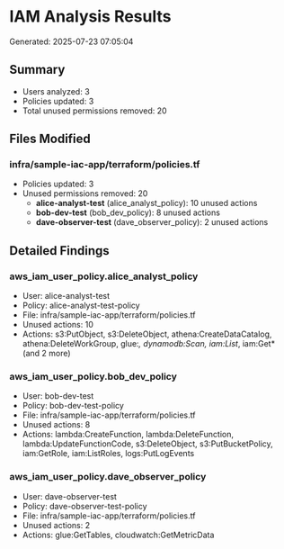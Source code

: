 # IAM Analysis Results

Generated: 2025-07-23 07:05:04

## Summary
- Users analyzed: 3
- Policies updated: 3
- Total unused permissions removed: 20

## Files Modified

### infra/sample-iac-app/terraform/policies.tf
- Policies updated: 3
- Unused permissions removed: 20
  - **alice-analyst-test** (alice_analyst_policy): 10 unused actions
  - **bob-dev-test** (bob_dev_policy): 8 unused actions
  - **dave-observer-test** (dave_observer_policy): 2 unused actions

## Detailed Findings

### aws_iam_user_policy.alice_analyst_policy
- User: alice-analyst-test
- Policy: alice-analyst-test-policy
- File: infra/sample-iac-app/terraform/policies.tf
- Unused actions: 10
- Actions: s3:PutObject, s3:DeleteObject, athena:CreateDataCatalog, athena:DeleteWorkGroup, glue:*, dynamodb:Scan, iam:List*, iam:Get* (and 2 more)

### aws_iam_user_policy.bob_dev_policy
- User: bob-dev-test
- Policy: bob-dev-test-policy
- File: infra/sample-iac-app/terraform/policies.tf
- Unused actions: 8
- Actions: lambda:CreateFunction, lambda:DeleteFunction, lambda:UpdateFunctionCode, s3:DeleteObject, s3:PutBucketPolicy, iam:GetRole, iam:ListRoles, logs:PutLogEvents

### aws_iam_user_policy.dave_observer_policy
- User: dave-observer-test
- Policy: dave-observer-test-policy
- File: infra/sample-iac-app/terraform/policies.tf
- Unused actions: 2
- Actions: glue:GetTables, cloudwatch:GetMetricData
